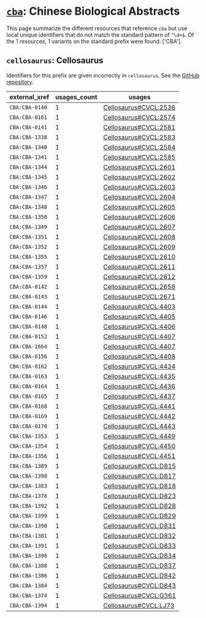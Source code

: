 # [`cba`](https://bioregistry.io/cba): Chinese Biological Abstracts

This page summarize the different resources that reference `cba`
but use local unique identifiers that do not match the standard pattern of
`^\d+$`. Of the 1 resources,
1 variants on the standard prefix were found: ['CBA'].

## `cellosaurus`: Cellosaurus

Identifiers for this prefix are given incorrectly in `cellosaurus`. See the [GitHub repository](https://github.com/calipho-sib/cellosaurus).

| external_xref   |   usages_count | usages                                                                        |
|-----------------|----------------|-------------------------------------------------------------------------------|
| `CBA:CBA-0140`  |              1 | [Cellosaurus#CVCL:2536](http://purl.obolibrary.org/obo/Cellosaurus#CVCL_2536) |
| `CBA:CBA-0161`  |              1 | [Cellosaurus#CVCL:2574](http://purl.obolibrary.org/obo/Cellosaurus#CVCL_2574) |
| `CBA:CBA-0141`  |              1 | [Cellosaurus#CVCL:2581](http://purl.obolibrary.org/obo/Cellosaurus#CVCL_2581) |
| `CBA:CBA-1338`  |              1 | [Cellosaurus#CVCL:2583](http://purl.obolibrary.org/obo/Cellosaurus#CVCL_2583) |
| `CBA:CBA-1340`  |              1 | [Cellosaurus#CVCL:2584](http://purl.obolibrary.org/obo/Cellosaurus#CVCL_2584) |
| `CBA:CBA-1341`  |              1 | [Cellosaurus#CVCL:2585](http://purl.obolibrary.org/obo/Cellosaurus#CVCL_2585) |
| `CBA:CBA-1344`  |              1 | [Cellosaurus#CVCL:2601](http://purl.obolibrary.org/obo/Cellosaurus#CVCL_2601) |
| `CBA:CBA-1345`  |              1 | [Cellosaurus#CVCL:2602](http://purl.obolibrary.org/obo/Cellosaurus#CVCL_2602) |
| `CBA:CBA-1346`  |              1 | [Cellosaurus#CVCL:2603](http://purl.obolibrary.org/obo/Cellosaurus#CVCL_2603) |
| `CBA:CBA-1347`  |              1 | [Cellosaurus#CVCL:2604](http://purl.obolibrary.org/obo/Cellosaurus#CVCL_2604) |
| `CBA:CBA-1348`  |              1 | [Cellosaurus#CVCL:2605](http://purl.obolibrary.org/obo/Cellosaurus#CVCL_2605) |
| `CBA:CBA-1350`  |              1 | [Cellosaurus#CVCL:2606](http://purl.obolibrary.org/obo/Cellosaurus#CVCL_2606) |
| `CBA:CBA-1349`  |              1 | [Cellosaurus#CVCL:2607](http://purl.obolibrary.org/obo/Cellosaurus#CVCL_2607) |
| `CBA:CBA-1351`  |              1 | [Cellosaurus#CVCL:2608](http://purl.obolibrary.org/obo/Cellosaurus#CVCL_2608) |
| `CBA:CBA-1352`  |              1 | [Cellosaurus#CVCL:2609](http://purl.obolibrary.org/obo/Cellosaurus#CVCL_2609) |
| `CBA:CBA-1355`  |              1 | [Cellosaurus#CVCL:2610](http://purl.obolibrary.org/obo/Cellosaurus#CVCL_2610) |
| `CBA:CBA-1357`  |              1 | [Cellosaurus#CVCL:2611](http://purl.obolibrary.org/obo/Cellosaurus#CVCL_2611) |
| `CBA:CBA-1359`  |              1 | [Cellosaurus#CVCL:2612](http://purl.obolibrary.org/obo/Cellosaurus#CVCL_2612) |
| `CBA:CBA-0142`  |              1 | [Cellosaurus#CVCL:2658](http://purl.obolibrary.org/obo/Cellosaurus#CVCL_2658) |
| `CBA:CBA-0143`  |              1 | [Cellosaurus#CVCL:2671](http://purl.obolibrary.org/obo/Cellosaurus#CVCL_2671) |
| `CBA:CBA-0144`  |              1 | [Cellosaurus#CVCL:4403](http://purl.obolibrary.org/obo/Cellosaurus#CVCL_4403) |
| `CBA:CBA-0146`  |              1 | [Cellosaurus#CVCL:4405](http://purl.obolibrary.org/obo/Cellosaurus#CVCL_4405) |
| `CBA:CBA-0148`  |              1 | [Cellosaurus#CVCL:4406](http://purl.obolibrary.org/obo/Cellosaurus#CVCL_4406) |
| `CBA:CBA-0152`  |              1 | [Cellosaurus#CVCL:4407](http://purl.obolibrary.org/obo/Cellosaurus#CVCL_4407) |
| `CBA:CBA-1664`  |              1 | [Cellosaurus#CVCL:4407](http://purl.obolibrary.org/obo/Cellosaurus#CVCL_4407) |
| `CBA:CBA-0156`  |              1 | [Cellosaurus#CVCL:4408](http://purl.obolibrary.org/obo/Cellosaurus#CVCL_4408) |
| `CBA:CBA-0162`  |              1 | [Cellosaurus#CVCL:4434](http://purl.obolibrary.org/obo/Cellosaurus#CVCL_4434) |
| `CBA:CBA-0163`  |              1 | [Cellosaurus#CVCL:4435](http://purl.obolibrary.org/obo/Cellosaurus#CVCL_4435) |
| `CBA:CBA-0164`  |              1 | [Cellosaurus#CVCL:4436](http://purl.obolibrary.org/obo/Cellosaurus#CVCL_4436) |
| `CBA:CBA-0165`  |              1 | [Cellosaurus#CVCL:4437](http://purl.obolibrary.org/obo/Cellosaurus#CVCL_4437) |
| `CBA:CBA-0168`  |              1 | [Cellosaurus#CVCL:4441](http://purl.obolibrary.org/obo/Cellosaurus#CVCL_4441) |
| `CBA:CBA-0169`  |              1 | [Cellosaurus#CVCL:4442](http://purl.obolibrary.org/obo/Cellosaurus#CVCL_4442) |
| `CBA:CBA-0170`  |              1 | [Cellosaurus#CVCL:4443](http://purl.obolibrary.org/obo/Cellosaurus#CVCL_4443) |
| `CBA:CBA-1353`  |              1 | [Cellosaurus#CVCL:4449](http://purl.obolibrary.org/obo/Cellosaurus#CVCL_4449) |
| `CBA:CBA-1354`  |              1 | [Cellosaurus#CVCL:4450](http://purl.obolibrary.org/obo/Cellosaurus#CVCL_4450) |
| `CBA:CBA-1356`  |              1 | [Cellosaurus#CVCL:4451](http://purl.obolibrary.org/obo/Cellosaurus#CVCL_4451) |
| `CBA:CBA-1389`  |              1 | [Cellosaurus#CVCL:D815](http://purl.obolibrary.org/obo/Cellosaurus#CVCL_D815) |
| `CBA:CBA-1398`  |              1 | [Cellosaurus#CVCL:D817](http://purl.obolibrary.org/obo/Cellosaurus#CVCL_D817) |
| `CBA:CBA-1383`  |              1 | [Cellosaurus#CVCL:D818](http://purl.obolibrary.org/obo/Cellosaurus#CVCL_D818) |
| `CBA:CBA-1378`  |              1 | [Cellosaurus#CVCL:D823](http://purl.obolibrary.org/obo/Cellosaurus#CVCL_D823) |
| `CBA:CBA-1392`  |              1 | [Cellosaurus#CVCL:D828](http://purl.obolibrary.org/obo/Cellosaurus#CVCL_D828) |
| `CBA:CBA-1399`  |              1 | [Cellosaurus#CVCL:D829](http://purl.obolibrary.org/obo/Cellosaurus#CVCL_D829) |
| `CBA:CBA-1390`  |              1 | [Cellosaurus#CVCL:D831](http://purl.obolibrary.org/obo/Cellosaurus#CVCL_D831) |
| `CBA:CBA-1381`  |              1 | [Cellosaurus#CVCL:D832](http://purl.obolibrary.org/obo/Cellosaurus#CVCL_D832) |
| `CBA:CBA-1391`  |              1 | [Cellosaurus#CVCL:D833](http://purl.obolibrary.org/obo/Cellosaurus#CVCL_D833) |
| `CBA:CBA-1396`  |              1 | [Cellosaurus#CVCL:D834](http://purl.obolibrary.org/obo/Cellosaurus#CVCL_D834) |
| `CBA:CBA-1388`  |              1 | [Cellosaurus#CVCL:D837](http://purl.obolibrary.org/obo/Cellosaurus#CVCL_D837) |
| `CBA:CBA-1386`  |              1 | [Cellosaurus#CVCL:D842](http://purl.obolibrary.org/obo/Cellosaurus#CVCL_D842) |
| `CBA:CBA-1384`  |              1 | [Cellosaurus#CVCL:D843](http://purl.obolibrary.org/obo/Cellosaurus#CVCL_D843) |
| `CBA:CBA-1374`  |              1 | [Cellosaurus#CVCL:G361](http://purl.obolibrary.org/obo/Cellosaurus#CVCL_G361) |
| `CBA:CBA-1394`  |              1 | [Cellosaurus#CVCL:LJ73](http://purl.obolibrary.org/obo/Cellosaurus#CVCL_LJ73) |

